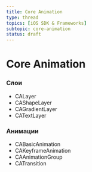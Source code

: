 ```yaml
---
title: Core Animation
type: thread
topics: [iOS SDK & Frameworks]
subtopic: core-animation
status: draft
---
```


# Core Animation


### Слои
- CALayer
- CAShapeLayer
- CAGradientLayer
- CATextLayer

### Анимации
- CABasicAnimation
- CAKeyframeAnimation
- CAAnimationGroup
- CATransition

